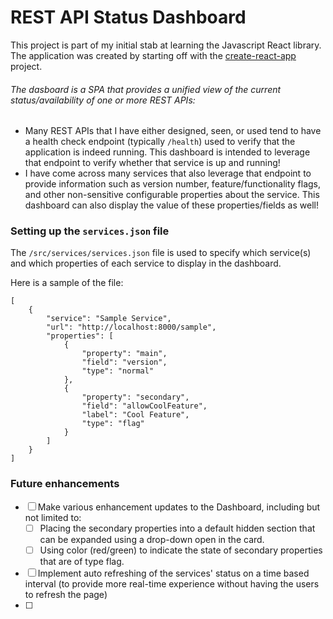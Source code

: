 # REST API Status Dashboard
This project is part of my initial stab at learning the Javascript React library. The application was created by starting off with the [create-react-app](https://github.com/facebook/create-react-app) project.

###### The dasboard is a SPA that provides a unified view of the current status/availability of one or more REST APIs:
- Many REST APIs that I have either designed, seen, or used tend to have a health check endpoint (typically `/health`) used to verify that the application is indeed running. This dashboard is intended to leverage that endpoint to verify whether that service is up and running!
- I have come across many services that also leverage that endpoint to provide information such as version number, feature/functionality flags, and other non-sensitive configurable properties about the service. This dashboard can also display the value of these properties/fields as well!

### Setting up the `services.json` file
The `/src/services/services.json` file is used to specify which service(s) and which properties of each service to display in the dashboard.

Here is a sample of the file:
```
[
    {
        "service": "Sample Service",
        "url": "http://localhost:8000/sample",
        "properties": [
            {
                "property": "main",
                "field": "version",
                "type": "normal"
            },
            {
                "property": "secondary",
                "field": "allowCoolFeature",
                "label": "Cool Feature",
                "type": "flag"
            }
        ]
    }
]
```

### Future enhancements
- [ ] Make various enhancement updates to the Dashboard, including but not limited to:
    - [ ] Placing the secondary properties into a default hidden section that can be expanded using a drop-down open in the card.
    - [ ] Using color (red/green) to indicate the state of secondary properties that are of type flag.
- [ ] Implement auto refreshing of the services' status on a time based interval (to provide more real-time experience without having the users to refresh the page)
- [ ] 